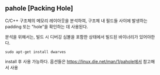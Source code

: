 ## pahole [Packing Hole]

C/C++ 구조체의 메모리 레이아웃을 분석하여, 구조체 내 필드들 사이에 발생하는 padding 또는 "hole"을 확인하는 데 사용된다.

분석을 위해서는, 빌드 시 디버깅 심볼을 포함한 상태에서 빌드된 바이너리가 있어야한다. 

```
sudo apt-get install dwarves
```

install 후 사용 가능하다. 옵션들은 https://linux.die.net/man/1/pahole에서 참고해서 사용
